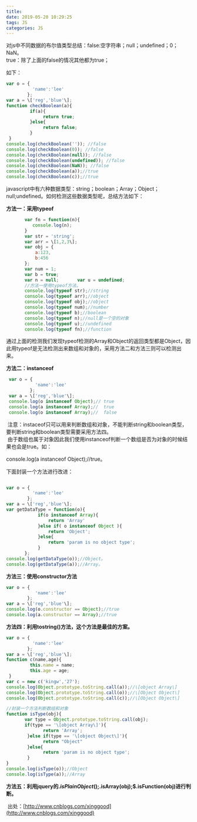 ```yaml
---
title: 
date: 2019-05-20 10:29:25
tags: JS
categories: JS
---
```

对js中不同数据的布尔值类型总结：false:空字符串；null；undefined；0；NaN。  
true：除了上面的false的情况其他都为true；

如下：
```js
var o = { 
          'name':'lee'
        };
var a = \['reg','blue'\];
function checkBoolean(a){
         if(a){
              return true;
         }else{
              return false;
         }
 }
console.log(checkBoolean('')); //false
console.log(checkBoolean(0)); //false
console.log(checkBoolean(null)); //false
console.log(checkBoolean(undefined)); //false
console.log(checkBoolean(NaN)); //false
console.log(checkBoolean(a));//true
console.log(checkBoolean(c));//true
```

javascript中有六种数据类型：string；boolean；Array；Object；null;undefined。如何检测这些数据类型呢，总结方法如下：

**方法一：采用typeof**
```js
       var fn = function(n){
          console.log(n);
       }
       var str = 'string';
       var arr = \[1,2,3\];
       var obj = {
           a:123,
           b:456
       };
       var num = 1;
       var b = true;
       var n = null;       var u = undefined;
       //方法一使用typeof方法。
       console.log(typeof str);//string
       console.log(typeof arr);//object
       console.log(typeof obj);//object
       console.log(typeof num);//number
       console.log(typeof b);//boolean
       console.log(typeof n);//null是一个空的对象
       console.log(typeof u);//undefined
       console.log(typeof fn);//function
```


通过上面的检测我们发现typeof检测的Array和Object的返回类型都是Object，因此用typeof是无法检测出来数组和对象的，采用方法二和方法三则可以检测出来。

**方法二：instanceof**


```js
 var o = { 
           'name':'lee'
         };
 var a = \['reg','blue'\];
 console.log(o instanceof Object);// true
 console.log(a instanceof Array);//  true
 console.log(o instanceof Array);//  false
```


 注意：instaceof只可以用来判断数组和对象，不能判断string和boolean类型，要判断string和boolean类型需要采用方法四。  
 由于数组也属于对象因此我们使用instanceof判断一个数组是否为对象的时候结果也会是true。如：

console.log(a instanceof Object);//true。

下面封装一个方法进行改进：

```js

var o = { 
          'name':'lee'
        };
var a = \['reg','blue'\];
var getDataType = function(o){
            if(o instanceof Array){
                return 'Array'
            }else if( o instanceof Object ){
                return 'Object';
            }else{
                return 'param is no object type';
            }
       };
console.log(getDataType(o));//Object。
console.log(getDataType(a));//Array。

```

**方法三：使用constructor方法**

```js 
var o = { 
           'name':'lee'
        };
var a = \['reg','blue'\];
console.log(o.constructor == Object);//true
console.log(a.constructor == Array);//true
```

**方法四：利用tostring()方法，这个方法是最佳的方案。**


```js
var o = { 
          'name':'lee'
        };
var a = \['reg','blue'\];
function c(name,age){
         this.name = name;
         this.age = age;
 }
var c = new c('kingw','27');
console.log(Object.prototype.toString.call(a));//\[object Array\]
console.log(Object.prototype.toString.call(o));//\[Object Object\]
console.log(Object.prototype.toString.call(c));//\[Object Object\]

//封装一个方法判断数组和对象
function isType(obj){
       var type = Object.prototype.toString.call(obj);
       if(type == '\[object Array\]'){
              return 'Array';
        }else if(type == '\[object Object\]'){
              return "Object"
        }else{
              return 'param is no object type';
        }
}
console.log(isType(o));//Object
console.log(isType(a));//Array

```

**方法五：利用jquery的$.isPlainObject();$.isArray(obj);$.isFunction(obj)进行判断。**

 出处：[http://www.cnblogs.com/xinggood](http://www.cnblogs.com/xinggood)